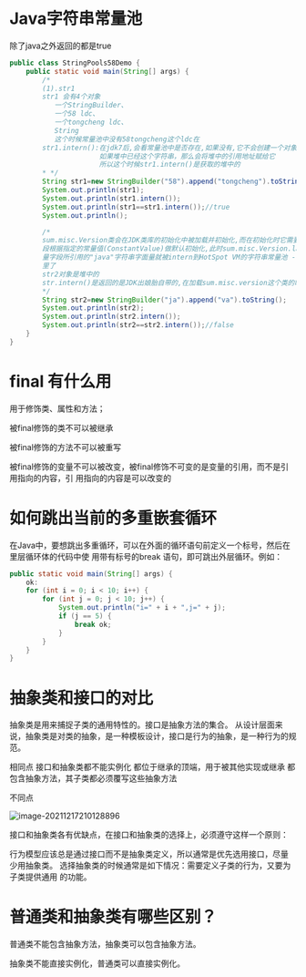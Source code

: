 # Java字符串常量池

除了java之外返回的都是true

```java
public class StringPools58Demo {
    public static void main(String[] args) {
        /*
        (1).str1
        str1 会有4个对象
           一个StringBuilder、
           一个58 ldc、
           一个tongcheng ldc、
           String
           这个时候常量池中没有58tongcheng这个ldc在
        str1.intern():在jdk7后,会看常量池中是否存在,如果没有,它不会创建一个对象，
                      如果堆中已经这个字符串，那么会将堆中的引用地址赋给它
                      所以这个时候str1.intern()是获取的堆中的
        * */
        String str1=new StringBuilder("58").append("tongcheng").toString();
        System.out.println(str1);
        System.out.println(str1.intern());
        System.out.println(str1==str1.intern());//true
        System.out.println();

        /*
        sum.misc.Version类会在JDK类库的初始化中被加载并初始化,而在初始化时它需要对静态常量字
        段根据指定的常量值(ConstantValue)做默认初始化,此时sum.misc.Version.launcher静态常
        量字段所引用的"java"字符串字面量就被intern到HotSpot VM的字符串常量池 - StringTable
        里了
        str2对象是堆中的
        str.intern()是返回的是JDK出娘胎自带的,在加载sum.misc.version这个类的时候进入常量池
        */
        String str2=new StringBuilder("ja").append("va").toString();
        System.out.println(str2);
        System.out.println(str2.intern());
        System.out.println(str2==str2.intern());//false
    }
}


```

# final 有什么用

用于修饰类、属性和方法；

被final修饰的类不可以被继承

被final修饰的方法不可以被重写

被final修饰的变量不可以被改变，被final修饰不可变的是变量的引用，而不是引用指向的内容，引
用指向的内容是可以改变的



# 如何跳出当前的多重嵌套循环

在Java中，要想跳出多重循环，可以在外面的循环语句前定义一个标号，然后在里层循环体的代码中使
用带有标号的break 语句，即可跳出外层循环。例如：

```java
public static void main(String[] args) {
    ok:
    for (int i = 0; i < 10; i++) {
        for (int j = 0; j < 10; j++) {
            System.out.println("i=" + i + ",j=" + j);
            if (j == 5) {
                break ok;
            }
        }
    }
}
```



# 抽象类和接口的对比

抽象类是用来捕捉子类的通用特性的。接口是抽象方法的集合。
从设计层面来说，抽象类是对类的抽象，是一种模板设计，接口是行为的抽象，是一种行为的规范。

相同点
接口和抽象类都不能实例化
都位于继承的顶端，用于被其他实现或继承
都包含抽象方法，其子类都必须覆写这些抽象方法

不同点

![image-20211217210128896](https://s2.loli.net/2021/12/17/IpUSYeMa2oVxHLb.png)

接口和抽象类各有优缺点，在接口和抽象类的选择上，必须遵守这样一个原则：

行为模型应该总是通过接口而不是抽象类定义，所以通常是优先选用接口，尽量 少用抽象类。
选择抽象类的时候通常是如下情况：需要定义子类的行为，又要为子类提供通用 的功能。



# 普通类和抽象类有哪些区别？

普通类不能包含抽象方法，抽象类可以包含抽象方法。

抽象类不能直接实例化，普通类可以直接实例化。
